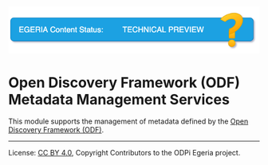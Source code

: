 <!-- SPDX-License-Identifier: CC-BY-4.0 -->
<!-- Copyright Contributors to the ODPi Egeria project 2019. -->

![TechPreview](../../../open-metadata-publication/website/images/egeria-content-status-tech-preview.png#pagewidth)

# Open Discovery Framework (ODF) Metadata Management Services

This module supports the management of metadata defined by the
[Open Discovery Framework (ODF)](../../frameworks/open-discovery-framework).

----
License: [CC BY 4.0](https://creativecommons.org/licenses/by/4.0/),
Copyright Contributors to the ODPi Egeria project.